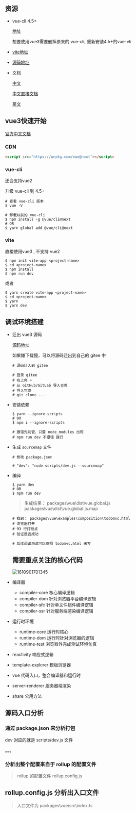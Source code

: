 ## 资源

+ vue-cli 4.5+

  [地址](https://cli.vuejs.org/zh/guide/installation.html)

  想要使用vue3需要删掉原来的 vue-cli, 重新安装4.5+的vue-vli

+ [vite地址](https://github.com/vitejs/vitel)

+ [源码地址](https://github.com/vuejs/vue-next)

+ 文档

  [中文](https://vue3js.cn/docs/zh/)

  [中文直接文档](https://vue3js.cn/docs/zh/)
  
  [英文](https://v3.vuejs.org/)





## vue3快速开始

[官方中文文档](https://vue3js.cn/docs/zh/guide/installation.html#%E5%91%BD%E4%BB%A4%E8%A1%8C%E5%B7%A5%E5%85%B7-cli)

### CDN

```html
<script src="https://unpkg.com/vue@next"></script>
```



### vue-cli

还会支持vue2

升级 vue-cli 到 4.5+

```shell
# 查看 vue-cli 版本
$ vue -V

# 卸载以前的 vue-cli
$ npm install -g @vue/cli@next
# OR
$ yarn global add @vue/cli@next
```



### vite

直接使用vue3 , 不支持 vue2

```shell
$ npm init vite-app <project-name>
$ cd <project-name>
$ npm install
$ npm run dev
```

或者

```shell
$ yarn create vite-app <project-name>
$ cd <project-name>
$ yarn
$ yarn dev
```





## 调试环境搭建

+ 迁出 vue3 源码 

  [源码地址](https://github.com/vuejs/vue-next.git)

  如果嫌下载慢，可以将源码迁出到自己的 gitee 中

  ```shell
  # 源码迁入到 gitee
  
  # 登录 gitee
  # 右上角 + 
  # 从 GitHub/GitLab 导入仓库
  # 导入完成
  # git clone ...
  ```

+ 安装依赖

  ```shell
  $ yarn --ignore-scripts
  # OR
  $ npm i --ignore-scripts
  
  # 报错先别管，只要 node_modules 出现
  # npm run dev 不报错 就行
  ```

+ 生成 `sourcemap` 文件

  ```shell
  # 修改 package.json
  
  # "dev": "node scripts/dev.js --sourcemap"
  ```

+ 编译

  ```shell
  $ yarn dev
  # OR
  $ npm run dev
  ```
  
  > ⽣成结果：
  > packages\vue\dist\vue.global.js
  > packages\vue\dist\vue.global.js.map
  
  ```shell
  # 找到： packages\vue\examples\composition\todomvc.html
  # 浏览器打开
  # 93 行打断点
  # 验证是否成功
  ```
  
  ```shell
  # 后续调试测试可以仿照 todomvc.html 来写
  ```
  
  
  
  
  
  
  
  ## 需要重点关注的核心代码
  
  ![1610901701345](C:\Users\Amd\AppData\Roaming\Typora\typora-user-images\1610901701345.png)
  
  

+ 编译器
  + compiler-core 核⼼编译逻辑
  + compiler-dom 针对浏览器平台编译逻辑
  + compiler-sfc 针对单⽂件组件编译逻辑
  + compiler-ssr 针对服务端渲染编译逻辑
+ 运⾏时环境
  + runtime-core 运⾏时核⼼
  + runtime-dom 运⾏时针对浏览器的逻辑
  + runtime-test 浏览器外完成测试环境仿真
+ reactivity 响应式逻辑
+ template-explorer 模板浏览器
+ vue 代码⼊⼝，整合编译器和运⾏时
+ server-renderer 服务器端渲染
+ share 公⽤⽅法





## 源码入口分析

### 通过 package.json 来分析打包

dev 对应的就是 scripts/dev.js 文件

。。。



### 分析出整个配置来自于 rollup 的配置文件

> rollup 的配置文件 rollup.config.js



## rollup.config.js 分析出入口文件

> 入口文件为 packages\vue\src\index.ts

